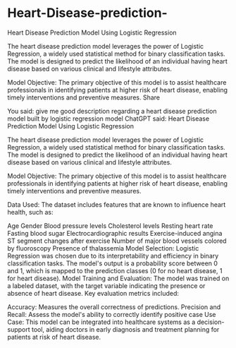 # Heart-Disease-prediction-
Heart Disease Prediction Model Using Logistic Regression

The heart disease prediction model leverages the power of Logistic Regression, a widely used statistical method for binary classification tasks. The model is designed to predict the likelihood of an individual having heart disease based on various clinical and lifestyle attributes.

Model Objective:
The primary objective of this model is to assist healthcare professionals in identifying patients at higher risk of heart disease, enabling timely interventions and preventive measures.
Share


You said:
give me good description regarding a heart disease prediction model built by logistic regression model 
ChatGPT said:
Heart Disease Prediction Model Using Logistic Regression

The heart disease prediction model leverages the power of Logistic Regression, a widely used statistical method for binary classification tasks. The model is designed to predict the likelihood of an individual having heart disease based on various clinical and lifestyle attributes.

Model Objective:
The primary objective of this model is to assist healthcare professionals in identifying patients at higher risk of heart disease, enabling timely interventions and preventive measures.

Data Used:
The dataset includes features that are known to influence heart health, such as:

Age
Gender
Blood pressure levels
Cholesterol levels
Resting heart rate
Fasting blood sugar
Electrocardiographic results
Exercise-induced angina
ST segment changes after exercise
Number of major blood vessels colored by fluoroscopy
Presence of thalassemia
Model Selection:
Logistic Regression was chosen due to its interpretability and efficiency in binary classification tasks. The model's output is a probability score between 0 and 1, which is mapped to the prediction classes (0 for no heart disease, 1 for heart disease).
Model Training and Evaluation:
The model was trained on a labeled dataset, with the target variable indicating the presence or absence of heart disease. Key evaluation metrics included:

Accuracy: Measures the overall correctness of predictions.
Precision and Recall: Assess the model's ability to correctly identify positive case
Use Case:
This model can be integrated into healthcare systems as a decision-support tool, aiding doctors in early diagnosis and treatment planning for patients at risk of heart disease.
